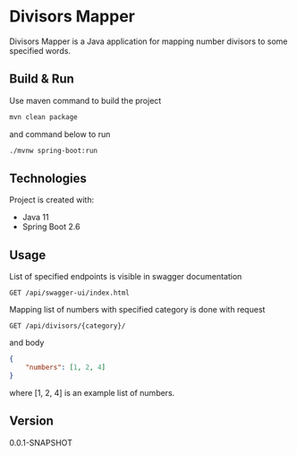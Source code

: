 # Divisors Mapper

Divisors Mapper is a Java application for mapping number divisors to some specified words.

## Build & Run

Use maven command to build the project

```bash
mvn clean package
```
and command below to run

```bash
./mvnw spring-boot:run
```

## Technologies
Project is created with:
* Java 11
* Spring Boot 2.6

## Usage

List of specified endpoints is visible in swagger documentation
```
GET /api/swagger-ui/index.html
```
Mapping list of numbers with specified category is done with request
```
GET /api/divisors/{category}/
```
and body
```json
{
    "numbers": [1, 2, 4]
}
```
where [1, 2, 4] is an example list of numbers.

## Version

0.0.1-SNAPSHOT
